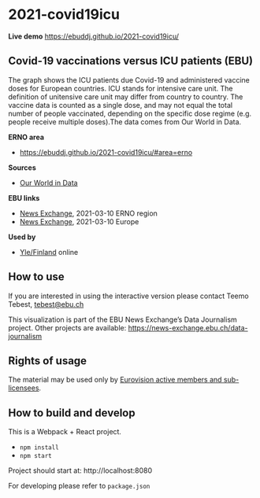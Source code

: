 # 2021-covid19icu

**Live demo** https://ebuddj.github.io/2021-covid19icu/

## Covid-19 vaccinations versus ICU patients (EBU)

The graph shows the ICU patients due Covid-19 and administered vaccine doses for European countries. ICU stands for intensive care unit. The definition of unitensive care unit may differ from country to country. The vaccine data is counted as a single dose, and may not equal the total number of people vaccinated, depending on the specific dose regime (e.g. people receive multiple doses).The data comes from Our World in Data. 

**ERNO area** 
* https://ebuddj.github.io/2021-covid19icu/#area=erno

**Sources**
* [Our World in Data](https://ourworldindata.org/coronavirus)

**EBU links**
* [News Exchange](https://news-exchange.ebu.ch/item_detail/6a57fcc436449d4eb10246c4acd4bb09/2021_21010873), 2021-03-10 ERNO region
* [News Exchange](https://news-exchange.ebu.ch/item_detail/6a57fcc436449d4eb10246c4acd4bb09/2021_21010870), 2021-03-10 Europe

**Used by**
* [Yle/Finland](https://svenska.yle.fi/artikel/2021/03/31/vi-jamforde-smittspridning-och-restriktioner-i-olika-lander-men-manniskors) online

## How to use

If you are interested in using the interactive version please contact Teemo Tebest, tebest@ebu.ch

This visualization is part of the EBU News Exchange’s Data Journalism project. Other projects are available: https://news-exchange.ebu.ch/data-journalism

## Rights of usage

The material may be used only by [Eurovision active members and sub-licensees](https://www.ebu.ch/eurovision-news/members-and-sublicensees).

## How to build and develop

This is a Webpack + React project.

* `npm install`
* `npm start`

Project should start at: http://localhost:8080

For developing please refer to `package.json`